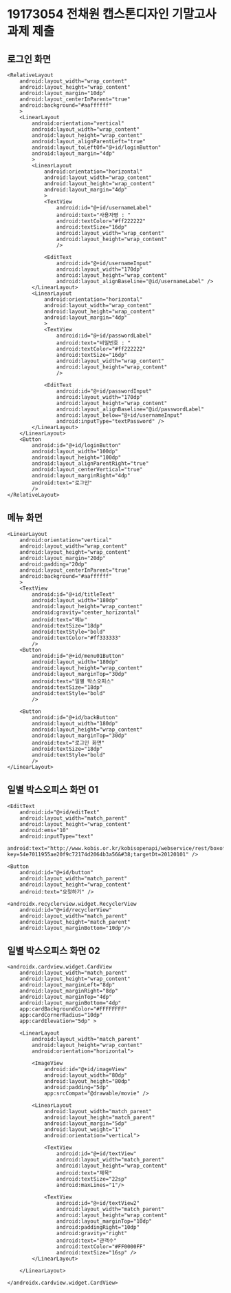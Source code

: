# 19173054 전채원 캡스톤디자인 기말고사 과제 제출

## 로그인 화면

<?xml version="1.0" encoding="utf-8"?>
<RelativeLayout xmlns:android="http://schemas.android.com/apk/res/android"
    android:layout_width="match_parent"
    android:layout_height="match_parent" >

    <RelativeLayout
        android:layout_width="wrap_content"
        android:layout_height="wrap_content"
        android:layout_margin="10dp"
        android:layout_centerInParent="true"
        android:background="#aaffffff"
        >
        <LinearLayout
            android:orientation="vertical"
            android:layout_width="wrap_content"
            android:layout_height="wrap_content"
            android:layout_alignParentLeft="true"
            android:layout_toLeftOf="@+id/loginButton"
            android:layout_margin="4dp"
            >
            <LinearLayout
                android:orientation="horizontal"
                android:layout_width="wrap_content"
                android:layout_height="wrap_content"
                android:layout_margin="4dp"
                >
                <TextView
                    android:id="@+id/usernameLabel"
                    android:text="사용자명 : "
                    android:textColor="#ff222222"
                    android:textSize="16dp"
                    android:layout_width="wrap_content"
                    android:layout_height="wrap_content"
                    />

                <EditText
                    android:id="@+id/usernameInput"
                    android:layout_width="170dp"
                    android:layout_height="wrap_content"
                    android:layout_alignBaseline="@id/usernameLabel" />
            </LinearLayout>
            <LinearLayout
                android:orientation="horizontal"
                android:layout_width="wrap_content"
                android:layout_height="wrap_content"
                android:layout_margin="4dp"
                >
                <TextView
                    android:id="@+id/passwordLabel"
                    android:text="비밀번호 : "
                    android:textColor="#ff222222"
                    android:textSize="16dp"
                    android:layout_width="wrap_content"
                    android:layout_height="wrap_content"
                    />

                <EditText
                    android:id="@+id/passwordInput"
                    android:layout_width="170dp"
                    android:layout_height="wrap_content"
                    android:layout_alignBaseline="@id/passwordLabel"
                    android:layout_below="@+id/usernameInput"
                    android:inputType="textPassword" />
            </LinearLayout>
        </LinearLayout>
        <Button
            android:id="@+id/loginButton"
            android:layout_width="100dp"
            android:layout_height="100dp"
            android:layout_alignParentRight="true"
            android:layout_centerVertical="true"
            android:layout_marginRight="4dp"
            android:text="로그인"
            />
    </RelativeLayout>

</RelativeLayout>

## 메뉴 화면

<?xml version="1.0" encoding="utf-8"?>
<RelativeLayout xmlns:android="http://schemas.android.com/apk/res/android"
    android:layout_width="match_parent"
    android:layout_height="match_parent" >

    <LinearLayout
        android:orientation="vertical"
        android:layout_width="wrap_content"
        android:layout_height="wrap_content"
        android:layout_margin="20dp"
        android:padding="20dp"
        android:layout_centerInParent="true"
        android:background="#aaffffff"
        >
        <TextView
            android:id="@+id/titleText"
            android:layout_width="180dp"
            android:layout_height="wrap_content"
            android:gravity="center_horizontal"
            android:text="메뉴"
            android:textSize="18dp"
            android:textStyle="bold"
            android:textColor="#ff333333"
            />
        <Button
            android:id="@+id/menu01Button"
            android:layout_width="180dp"
            android:layout_height="wrap_content"
            android:layout_marginTop="30dp"
            android:text="일별 박스오피스"
            android:textSize="18dp"
            android:textStyle="bold"
            />

        <Button
            android:id="@+id/backButton"
            android:layout_width="180dp"
            android:layout_height="wrap_content"
            android:layout_marginTop="30dp"
            android:text="로그인 화면"
            android:textSize="18dp"
            android:textStyle="bold"
            />
    </LinearLayout>

</RelativeLayout>

## 일별 박스오피스 화면 01

<?xml version="1.0" encoding="utf-8"?>
<LinearLayout xmlns:android="http://schemas.android.com/apk/res/android"
    android:layout_width="match_parent"
    android:layout_height="match_parent"
    android:orientation="vertical" >

    <EditText
        android:id="@+id/editText"
        android:layout_width="match_parent"
        android:layout_height="wrap_content"
        android:ems="10"
        android:inputType="text"
        android:text="http://www.kobis.or.kr/kobisopenapi/webservice/rest/boxoffice/searchDailyBoxOfficeList.json?key=54e7011955ae20f9c72174d2064b3a56&#38;targetDt=20120101" />

    <Button
        android:id="@+id/button"
        android:layout_width="match_parent"
        android:layout_height="wrap_content"
        android:text="요청하기" />

    <androidx.recyclerview.widget.RecyclerView
        android:id="@+id/recyclerView"
        android:layout_width="match_parent"
        android:layout_height="match_parent"
        android:layout_marginBottom="10dp"/>

</LinearLayout>

## 일별 박스오피스 화면 02

<?xml version="1.0" encoding="utf-8"?>
<LinearLayout xmlns:android="http://schemas.android.com/apk/res/android"
    xmlns:app="http://schemas.android.com/apk/res-auto"
    android:layout_width="match_parent"
    android:layout_height="wrap_content"
    android:orientation="vertical">

    <androidx.cardview.widget.CardView
        android:layout_width="match_parent"
        android:layout_height="wrap_content"
        android:layout_marginLeft="8dp"
        android:layout_marginRight="8dp"
        android:layout_marginTop="4dp"
        android:layout_marginBottom="4dp"
        app:cardBackgroundColor="#FFFFFFFF"
        app:cardCornerRadius="10dp"
        app:cardElevation="5dp" >

        <LinearLayout
            android:layout_width="match_parent"
            android:layout_height="wrap_content"
            android:orientation="horizontal">

            <ImageView
                android:id="@+id/imageView"
                android:layout_width="80dp"
                android:layout_height="80dp"
                android:padding="5dp"
                app:srcCompat="@drawable/movie" />

            <LinearLayout
                android:layout_width="match_parent"
                android:layout_height="match_parent"
                android:layout_margin="5dp"
                android:layout_weight="1"
                android:orientation="vertical">

                <TextView
                    android:id="@+id/textView"
                    android:layout_width="match_parent"
                    android:layout_height="wrap_content"
                    android:text="제목"
                    android:textSize="22sp"
                    android:maxLines="1"/>

                <TextView
                    android:id="@+id/textView2"
                    android:layout_width="match_parent"
                    android:layout_height="wrap_content"
                    android:layout_marginTop="10dp"
                    android:paddingRight="10dp"
                    android:gravity="right"
                    android:text="관객수"
                    android:textColor="#FF0000FF"
                    android:textSize="16sp" />
            </LinearLayout>

        </LinearLayout>

    </androidx.cardview.widget.CardView>

</LinearLayout>
